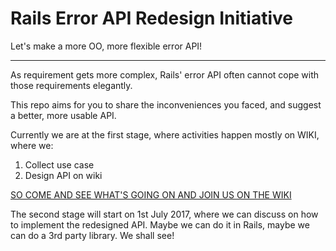 # Rails Error API Redesign Initiative

Let's make a more OO, more flexible error API!

---

As requirement gets more complex, Rails' error API often cannot cope with those requirements elegantly.

This repo aims for you to share the inconveniences you faced, and suggest a better, more usable API.

Currently we are at the first stage, where activities happen mostly on WIKI, where we:

1. Collect use case
2. Design API on wiki

[SO COME AND SEE WHAT'S GOING ON AND JOIN US ON THE WIKI](https://github.com/lulalala/rails_error_api_redesign/wiki)


The second stage will start on 1st July 2017, where we can discuss on how to implement the redesigned API. Maybe we can do it in Rails, maybe we can do a 3rd party library. We shall see!